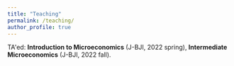 ```yaml
---
title: "Teaching"
permalink: /teaching/
author_profile: true
---
```


TA'ed: **Introduction to Microeconomics** (J-BJI, 2022 spring), **Intermediate Microeconomics** (J-BJI, 2022 fall). 
